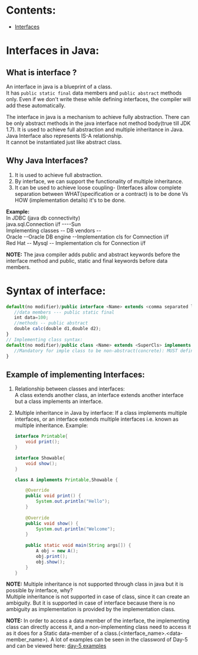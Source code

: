 # Contents:
* [Interfaces](#interfaces)

# Interfaces in Java:
<a name='interfaces'></a>

## What is interface ?
An interface in java is a blueprint of a class.  
It has `public static final` data members and `public abstract` methods only. Even if we don't write these while defining interfaces, the compiler will add these automatically.  

The interface in java is a mechanism to achieve fully abstraction. There can be only abstract methods in the java interface not method body(true till JDK 1.7). It is used to achieve full abstraction and multiple inheritance in Java.  
Java Interface also represents IS-A relationship.  
It cannot be instantiated just like abstract class.    

## Why Java Interfaces?
1. It is used to achieve full abstraction.  
2. By interface, we can support the functionality of multiple inheritance.  
3. It can be used to achieve loose coupling- (Interfaces allow complete separation between WHAT(specification or a contract) is to be done Vs HOW (implementation details) it's to be done.  

__Example:__  
In JDBC (java db connectivity)  
java.sql.Connection i/f ----Sun  
Implementing classes -- DB vendors --  
Oracle --Oracle DB engine --Implementation cls for Comnection i/f  
Red Hat -- Mysql -- Implementation cls for Connection i/f  

__NOTE:__ The java compiler adds public and abstract keywords before the interface method and public, static and final keywords before data members.

# Syntax of interface:
```javascript
default(no modifier)/public interface <Name> extends <comma separated list of super i/fs> {
   //data members --- public static final
   int data=100;
   //methods -- public abstract
   double calc(double d1,double d2);
}
// Implementing class syntax:
default(no modifier)/public class <Name> extends <SuperCls> implements <comma separated list of  i/fs> {
   //Mandatory for imple class to be non-abstract(concrete): MUST define/imple all abstract methods from all i/fs.
}
```

## Example of implementing Interfaces:
1. Relationship between classes and interfaces:  
    A class extends another class, an interface extends another interface but a class implements an interface.  

2. Multiple inheritance in Java by interface: 
    If a class implements multiple interfaces, or an interface extends multiple interfaces i.e. known as multiple inheritance. Example:
    ```java
    interface Printable{  
        void print();  
    }  
    
    interface Showable{  
        void show();  
    }  
    
    class A implements Printable,Showable {
    
        @Override
        public void print() {
            System.out.println("Hello");
        }  
        
        @Override
        public void show() {
            System.out.println("Welcome");
        }  
        
        public static void main(String args[]) {
            A obj = new A();  
            obj.print();  
            obj.show();  
        }  
    }
    ``` 
__NOTE:__ Multiple inheritance is not supported through class in java but it is possible by interface, why?  
Multiple inheritance is not supported in case of class, since it can create an ambiguity. But it is supported in case of interface because there is no ambiguity as implementation is provided by the implementation class.  
  
__NOTE:__ In order to access a data member of the interface, the implementing class can directly access it, and a non-implementing class need to access it as it does for a Static data-member of a class.(<interface_name>.<data-member_name>). A lot of examples can be seen in the classword of Day-5 and can be viewed here: [day-5 examples](https://github.com/umangsh454/self_study/tree/main/JavaStudy/CDAC/CoreJava/code_files/day5)